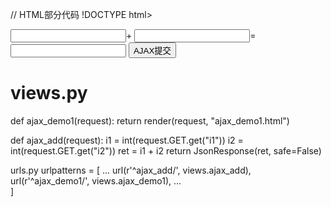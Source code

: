 ﻿// HTML部分代码
!DOCTYPE html>
<html lang="en">
<head>
  <meta charset="UTF-8">
  <meta http-equiv="x-ua-compatible" content="IE=edge">
  <meta name="viewport" content="width=device-width, initial-scale=1">
  <title>AJAX局部刷新实例</title>
</head>
<body>

<input type="text" id="i1">+
<input type="text" id="i2">=
<input type="text" id="i3">
<input type="button" value="AJAX提交" id="b1">

<script src="/static/jquery-3.2.1.min.js"></script>
<script>
  $("#b1").on("click", function () {
    $.ajax({
      url:"/ajax_add/",
      type:"GET",
      data:{
	  "i1":$("#i1").val(),
	  "i2":$("#i2").val()
	  },
      success:function (data) {
        $("#i3").val(data);
      }
    })
  })
</script>
</body>
</html>


# views.py
def ajax_demo1(request):
    return render(request, "ajax_demo1.html")


def ajax_add(request):
    i1 = int(request.GET.get("i1"))
    i2 = int(request.GET.get("i2"))
    ret = i1 + i2
    return JsonResponse(ret, safe=False)


urls.py
urlpatterns = [
    ...
    url(r'^ajax_add/', views.ajax_add),
    url(r'^ajax_demo1/', views.ajax_demo1),
    ...   
]